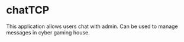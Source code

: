 # chatTCP
This application allows users chat with admin.
Can be used to manage messages in cyber gaming house.
